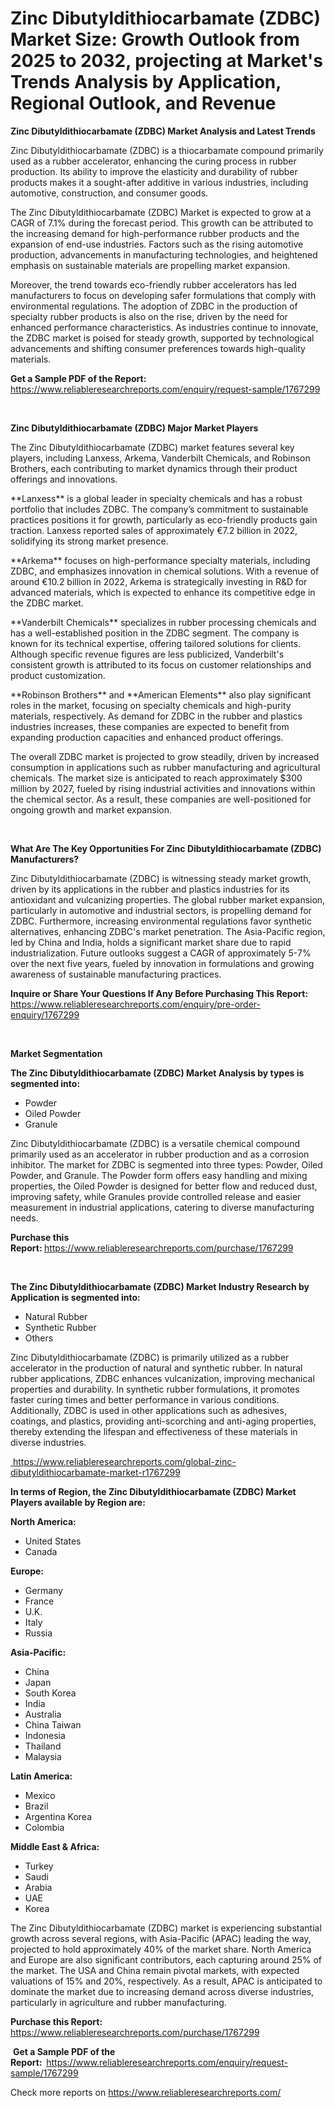 <p><h1>Zinc Dibutyldithiocarbamate (ZDBC) Market Size: Growth Outlook from 2025 to 2032, projecting at Market's Trends Analysis by Application, Regional Outlook, and Revenue</h1></p><p><strong>Zinc Dibutyldithiocarbamate (ZDBC) Market Analysis and Latest Trends</strong></p>
<p><p>Zinc Dibutyldithiocarbamate (ZDBC) is a thiocarbamate compound primarily used as a rubber accelerator, enhancing the curing process in rubber production. Its ability to improve the elasticity and durability of rubber products makes it a sought-after additive in various industries, including automotive, construction, and consumer goods.</p><p>The Zinc Dibutyldithiocarbamate (ZDBC) Market is expected to grow at a CAGR of 7.1% during the forecast period. This growth can be attributed to the increasing demand for high-performance rubber products and the expansion of end-use industries. Factors such as the rising automotive production, advancements in manufacturing technologies, and heightened emphasis on sustainable materials are propelling market expansion.</p><p>Moreover, the trend towards eco-friendly rubber accelerators has led manufacturers to focus on developing safer formulations that comply with environmental regulations. The adoption of ZDBC in the production of specialty rubber products is also on the rise, driven by the need for enhanced performance characteristics. As industries continue to innovate, the ZDBC market is poised for steady growth, supported by technological advancements and shifting consumer preferences towards high-quality materials.</p></p>
<p><strong>Get a Sample PDF of the Report:&nbsp;</strong> <a href="https://www.reliableresearchreports.com/enquiry/request-sample/1767299?utm_campaign=2133&utm_medium=2&utm_source=Github&utm_content=ia&utm_term=02022025&utm_id=zinc-dibutyldithiocarbamate-zdbc">https://www.reliableresearchreports.com/enquiry/request-sample/1767299</a></p>
<p>&nbsp;</p>
<p><strong>Zinc Dibutyldithiocarbamate (ZDBC) Major Market Players</strong></p>
<p><p>The Zinc Dibutyldithiocarbamate (ZDBC) market features several key players, including Lanxess, Arkema, Vanderbilt Chemicals, and Robinson Brothers, each contributing to market dynamics through their product offerings and innovations.</p><p>**Lanxess** is a global leader in specialty chemicals and has a robust portfolio that includes ZDBC. The company’s commitment to sustainable practices positions it for growth, particularly as eco-friendly products gain traction. Lanxess reported sales of approximately €7.2 billion in 2022, solidifying its strong market presence.</p><p>**Arkema** focuses on high-performance specialty materials, including ZDBC, and emphasizes innovation in chemical solutions. With a revenue of around €10.2 billion in 2022, Arkema is strategically investing in R&D for advanced materials, which is expected to enhance its competitive edge in the ZDBC market.</p><p>**Vanderbilt Chemicals** specializes in rubber processing chemicals and has a well-established position in the ZDBC segment. The company is known for its technical expertise, offering tailored solutions for clients. Although specific revenue figures are less publicized, Vanderbilt's consistent growth is attributed to its focus on customer relationships and product customization.</p><p>**Robinson Brothers** and **American Elements** also play significant roles in the market, focusing on specialty chemicals and high-purity materials, respectively. As demand for ZDBC in the rubber and plastics industries increases, these companies are expected to benefit from expanding production capacities and enhanced product offerings.</p><p>The overall ZDBC market is projected to grow steadily, driven by increased consumption in applications such as rubber manufacturing and agricultural chemicals. The market size is anticipated to reach approximately $300 million by 2027, fueled by rising industrial activities and innovations within the chemical sector. As a result, these companies are well-positioned for ongoing growth and market expansion.</p></p>
<p>&nbsp;</p>
<p><strong>What Are The Key Opportunities For Zinc Dibutyldithiocarbamate (ZDBC) Manufacturers?</strong></p>
<p><p>Zinc Dibutyldithiocarbamate (ZDBC) is witnessing steady market growth, driven by its applications in the rubber and plastics industries for its antioxidant and vulcanizing properties. The global rubber market expansion, particularly in automotive and industrial sectors, is propelling demand for ZDBC. Furthermore, increasing environmental regulations favor synthetic alternatives, enhancing ZDBC's market penetration. The Asia-Pacific region, led by China and India, holds a significant market share due to rapid industrialization. Future outlooks suggest a CAGR of approximately 5-7% over the next five years, fueled by innovation in formulations and growing awareness of sustainable manufacturing practices.</p></p>
<p><strong>Inquire or Share Your Questions If Any Before Purchasing This Report:</strong> <a href="https://www.reliableresearchreports.com/enquiry/pre-order-enquiry/1767299?utm_campaign=2133&utm_medium=2&utm_source=Github&utm_content=ia&utm_term=02022025&utm_id=zinc-dibutyldithiocarbamate-zdbc">https://www.reliableresearchreports.com/enquiry/pre-order-enquiry/1767299</a></p>
<p>&nbsp;</p>
<p><strong>Market Segmentation</strong></p>
<p><strong>The Zinc Dibutyldithiocarbamate (ZDBC) Market Analysis by types is segmented into:</strong></p>
<p><ul><li>Powder</li><li>Oiled Powder</li><li>Granule</li></ul></p>
<p><p>Zinc Dibutyldithiocarbamate (ZDBC) is a versatile chemical compound primarily used as an accelerator in rubber production and as a corrosion inhibitor. The market for ZDBC is segmented into three types: Powder, Oiled Powder, and Granule. The Powder form offers easy handling and mixing properties, the Oiled Powder is designed for better flow and reduced dust, improving safety, while Granules provide controlled release and easier measurement in industrial applications, catering to diverse manufacturing needs.</p></p>
<p><strong>Purchase this Report:&nbsp;</strong><a href="https://www.reliableresearchreports.com/purchase/1767299?utm_campaign=2133&utm_medium=2&utm_source=Github&utm_content=ia&utm_term=02022025&utm_id=zinc-dibutyldithiocarbamate-zdbc">https://www.reliableresearchreports.com/purchase/1767299</a></p>
<p>&nbsp;</p>
<p><strong>The Zinc Dibutyldithiocarbamate (ZDBC) Market Industry Research by Application is segmented into:</strong></p>
<p><ul><li>Natural Rubber</li><li>Synthetic Rubber</li><li>Others</li></ul></p>
<p><p>Zinc Dibutyldithiocarbamate (ZDBC) is primarily utilized as a rubber accelerator in the production of natural and synthetic rubber. In natural rubber applications, ZDBC enhances vulcanization, improving mechanical properties and durability. In synthetic rubber formulations, it promotes faster curing times and better performance in various conditions. Additionally, ZDBC is used in other applications such as adhesives, coatings, and plastics, providing anti-scorching and anti-aging properties, thereby extending the lifespan and effectiveness of these materials in diverse industries.</p></p>
<p><a href="https://www.reliableresearchreports.com/global-zinc-dibutyldithiocarbamate-market-r1767299?utm_campaign=2133&utm_medium=2&utm_source=Github&utm_content=ia&utm_term=02022025&utm_id=zinc-dibutyldithiocarbamate-zdbc">&nbsp;https://www.reliableresearchreports.com/global-zinc-dibutyldithiocarbamate-market-r1767299</a></p>
<p><strong>In terms of Region, the Zinc Dibutyldithiocarbamate (ZDBC) Market Players available by Region are:</strong></p>
<p>
    <p> <strong> North America: </strong>
        <ul>
            <li>United States</li>
            <li>Canada</li>
        </ul>
        </p> 
    <p> <strong> Europe: </strong>
        <ul>
            <li>Germany</li>
            <li>France</li>
            <li>U.K.</li>
            <li>Italy</li>
            <li>Russia</li>
        </ul>
        </p> 
    <p> <strong> Asia-Pacific: </strong>
        <ul>
            <li>China</li>
            <li>Japan</li>
            <li>South Korea</li>
            <li>India</li>
            <li>Australia</li>
            <li>China Taiwan</li>
            <li>Indonesia</li>
            <li>Thailand</li>
            <li>Malaysia</li>
        </ul>
        </p> 
    <p> <strong> Latin America: </strong>
        <ul>
            <li>Mexico</li>
            <li>Brazil</li>
            <li>Argentina Korea</li>
            <li>Colombia</li>
        </ul>
        </p> 
    <p> <strong> Middle East & Africa: </strong>
        <ul>
            <li>Turkey</li>
            <li>Saudi</li>
            <li>Arabia</li>
            <li>UAE</li>
            <li>Korea</li>
        </ul>
    </p>
    </p>
<p><p>The Zinc Dibutyldithiocarbamate (ZDBC) market is experiencing substantial growth across several regions, with Asia-Pacific (APAC) leading the way, projected to hold approximately 40% of the market share. North America and Europe are also significant contributors, each capturing around 25% of the market. The USA and China remain pivotal markets, with expected valuations of 15% and 20%, respectively. As a result, APAC is anticipated to dominate the market due to increasing demand across diverse industries, particularly in agriculture and rubber manufacturing.</p></p>
<p><strong>Purchase this Report: </strong><a href="https://www.reliableresearchreports.com/purchase/1767299?utm_campaign=2133&utm_medium=2&utm_source=Github&utm_content=ia&utm_term=02022025&utm_id=zinc-dibutyldithiocarbamate-zdbc">https://www.reliableresearchreports.com/purchase/1767299</a></p>
<p>&nbsp;<strong>Get a Sample PDF of the Report:&nbsp;&nbsp;</strong><a href="https://www.reliableresearchreports.com/enquiry/request-sample/1767299?utm_campaign=2133&utm_medium=2&utm_source=Github&utm_content=ia&utm_term=02022025&utm_id=zinc-dibutyldithiocarbamate-zdbc">https://www.reliableresearchreports.com/enquiry/request-sample/1767299</a></p>
<p><strong></strong></p>
<p>Check more reports on <a href="https://www.reliableresearchreports.com/?utm_campaign=2133&utm_medium=2&utm_source=Github&utm_content=ia&utm_term=02022025&utm_id=zinc-dibutyldithiocarbamate-zdbc">https://www.reliableresearchreports.com/</a></p>